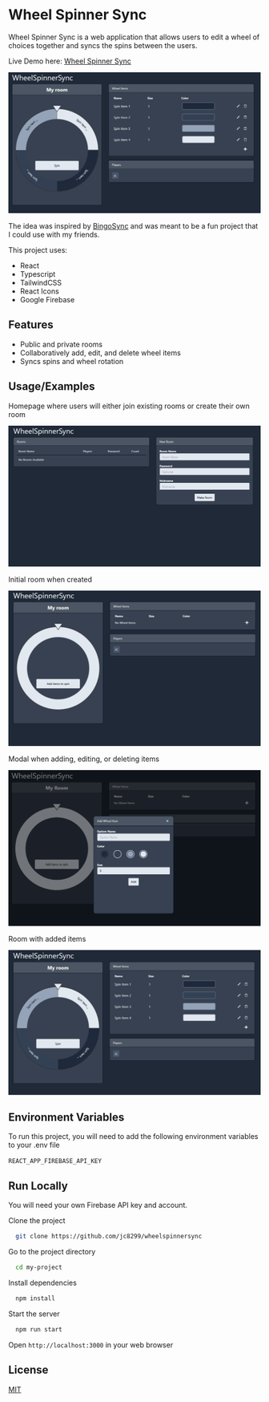 # Wheel Spinner Sync

Wheel Spinner Sync is a web application that allows users to edit a wheel of choices together and syncs the spins between the users.

Live Demo here: [Wheel Spinner Sync]("https://github.com/jc8299/wheelspinnersync")

<p align="center">
  <img src="./public/images/wheelspin.gif" alt="Wheel Spinning">
</p>

The idea was inspired by [BingoSync](http://bingosync.com/) and was meant to be a fun project that I could use with my friends.

This project uses:

- React
- Typescript
- TailwindCSS
- React Icons
- Google Firebase

## Features

- Public and private rooms
- Collaboratively add, edit, and delete wheel items
- Syncs spins and wheel rotation

## Usage/Examples

Homepage where users will either join existing rooms or create their own room

<p align="center">
  <img src="./public/images/homepage.png" alt="Home Page">
</p>

Initial room when created

<p align="center">
  <img src="./public/images/room.png" alt="Room Page">
</p>

Modal when adding, editing, or deleting items

<p align="center">
  <img src="./public/images/additem.png" alt="Adding Items">
</p>

Room with added items

<p align="center">
  <img src="./public/images/roomwheel.png" alt="Room Wheel">
</p>

## Environment Variables

To run this project, you will need to add the following environment variables to your .env file

`REACT_APP_FIREBASE_API_KEY`

## Run Locally

You will need your own Firebase API key and account.

Clone the project

```bash
  git clone https://github.com/jc8299/wheelspinnersync
```

Go to the project directory

```bash
  cd my-project
```

Install dependencies

```bash
  npm install
```

Start the server

```bash
  npm run start
```

Open `http://localhost:3000` in your web browser

## License

[MIT](https://choosealicense.com/licenses/mit/)
